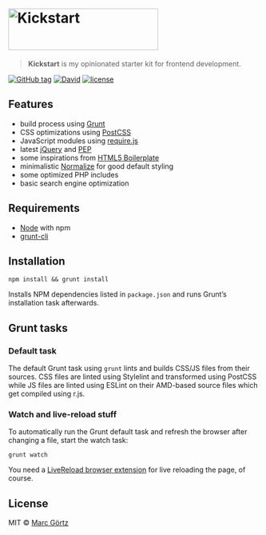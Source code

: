 # <img src="https://cdn.rawgit.com/Dreamseer/kickstart/master/htdocs/assets/img/kickstart.svg" alt="Kickstart" width="300" height="83">

> **Kickstart** is my opinionated starter kit for frontend development.

[![GitHub tag](https://img.shields.io/github/tag/dreamseer/kickstart.svg?maxAge=2592000)]()
[![David](https://img.shields.io/david/dev/dreamseer/kickstart.svg?maxAge=2592000)]()
[![license](https://img.shields.io/github/license/dreamseer/kickstart.svg?maxAge=2592000)]()

## Features

* build process using [Grunt](http://gruntjs.com/)
* CSS optimizations using [PostCSS](http://postcss.org)
* JavaScript modules using [require.js](http://www.requirejs.org/)
* latest [jQuery](https://jquery.com/) and [PEP](https://github.com/jquery/PEP)
* some inspirations from [HTML5 Boilerplate](https://html5boilerplate.com)
* minimalistic [Normalize](https://necolas.github.io/normalize.css/) for good
  default styling
* some optimized PHP includes
* basic search engine optimization

## Requirements

* [Node](https://nodejs.org/en/) with npm
* [grunt-cli](http://gruntjs.com/)

## Installation

```
npm install && grunt install
```

Installs NPM dependencies listed in `package.json` and runs Grunt’s
installation task afterwards.

## Grunt tasks

### Default task

The default Grunt task using `grunt` lints and builds CSS/JS files from their
sources. CSS files are linted using Stylelint and transformed using PostCSS
while JS files are linted using ESLint on their AMD-based source files which get
compiled using r.js.

### Watch and live-reload stuff

To automatically run the Grunt default task and refresh the browser
after changing a file, start the watch task:

```
grunt watch
```

You need a [LiveReload browser extension](http://feedback.livereload.com/knowledgebase/articles/86242-how-do-i-install-and-use-the-browser-extensions-)
for live reloading the page, of course.

## License

MIT © [Marc Görtz](https://marcgoertz.de/)
